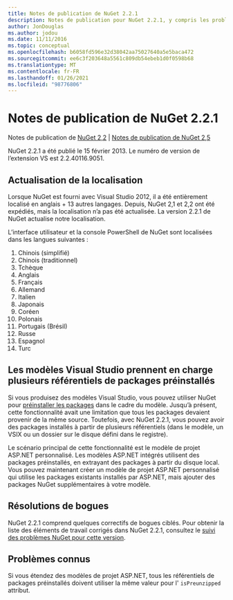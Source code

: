 ```yaml
---
title: Notes de publication de NuGet 2.2.1
description: Notes de publication pour NuGet 2.2.1, y compris les problèmes connus, les correctifs de bogues, les fonctionnalités ajoutées et DCR.
author: JonDouglas
ms.author: jodou
ms.date: 11/11/2016
ms.topic: conceptual
ms.openlocfilehash: b6058fd596e32d38042aa75027640a5e5baca472
ms.sourcegitcommit: ee6c3f203648a5561c809db54ebeb1d0f0598b68
ms.translationtype: MT
ms.contentlocale: fr-FR
ms.lasthandoff: 01/26/2021
ms.locfileid: "98776806"
---
```

# <a name="nuget-221-release-notes"></a>Notes de publication de NuGet 2.2.1

Notes de publication de [NuGet 2,2](../release-notes/nuget-2.2.md)  |  [Notes de publication de NuGet 2,5](../release-notes/nuget-2.5.md)

NuGet 2.2.1 a été publié le 15 février 2013.  Le numéro de version de l’extension VS est 2.2.40116.9051.

## <a name="localization-refresh"></a>Actualisation de la localisation
Lorsque NuGet est fourni avec Visual Studio 2012, il a été entièrement localisé en anglais + 13 autres langages.  Depuis, NuGet 2,1 et 2,2 ont été expédiés, mais la localisation n’a pas été actualisée.  La version 2.2.1 de NuGet actualise notre localisation.

L’interface utilisateur et la console PowerShell de NuGet sont localisées dans les langues suivantes :

1. Chinois (simplifié)
1. Chinois (traditionnel)
1. Tchèque
1. Anglais
1. Français
1. Allemand
1. Italien
1. Japonais
1. Coréen
1. Polonais
1. Portugais (Brésil)
1. Russe
1. Espagnol
1. Turc

## <a name="visual-studio-templates-support-multiple-preinstalled-package-repositories"></a>Les modèles Visual Studio prennent en charge plusieurs référentiels de packages préinstallés
Si vous produisez des modèles Visual Studio, vous pouvez utiliser NuGet pour [préinstaller les packages](../visual-studio-extensibility/visual-studio-templates.md) dans le cadre du modèle.  Jusqu’à présent, cette fonctionnalité avait une limitation que tous les packages devaient provenir de la même source.  Toutefois, avec NuGet 2.2.1, vous pouvez avoir des packages installés à partir de plusieurs référentiels (dans le modèle, un VSIX ou un dossier sur le disque défini dans le registre).

Le scénario principal de cette fonctionnalité est le modèle de projet ASP.NET personnalisé.  Les modèles ASP.NET intégrés utilisent des packages préinstallés, en extrayant des packages à partir du disque local.  Vous pouvez maintenant créer un modèle de projet ASP.NET personnalisé qui utilise les packages existants installés par ASP.NET, mais ajouter des packages NuGet supplémentaires à votre modèle.

## <a name="bug-fixes"></a>Résolutions de bogues
NuGet 2.2.1 comprend quelques correctifs de bogues ciblés. Pour obtenir la liste des éléments de travail corrigés dans NuGet 2.2.1, consultez le [suivi des problèmes NuGet pour cette version](http://nuget.codeplex.com/workitem/list/advanced?keyword=&status=Closed&type=All&priority=All&release=NuGet%202.2.1&assignedTo=All&component=All&sortField=LastUpdatedDate&sortDirection=Descending&page=0).


## <a name="known-issues"></a>Problèmes connus

Si vous étendez des modèles de projet ASP.NET, tous les référentiels de packages préinstallés doivent utiliser la même valeur pour l' `isPreunzipped` attribut.
